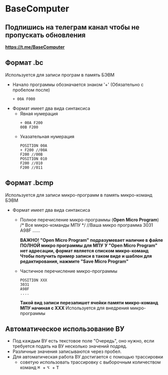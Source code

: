 # BaseComputer

## Подпишись на телеграм канал чтобы не пропускать обновления
**https://t.me/BaseComputer**

## Формат .bc
Используется для записи програм в память БЭВМ

- Начало программы обозначается знаком '+' (Обязательно с пробелом после) 
  ```
  + 00A F000
  ```
- Формат имеет два вида синтаксиса
  - Явная нумерация 
    ```
    + 00A F200 
    00B F200
    ```
  - Указательная нумерация
    ```
    POSITION 00A
    + F200 //00A
    F200 //00B
    POSITION 010
    F200 //010
    F200 //011
    ```
    
    
## Формат .bcmp
Используется для записи микро-программ в память микро-команд БЭВМ

- Формат имеет два вида синтаксиса
  - Полное перечисление микро-программы (**Open Micro Program**)
    /* Все микро-команды МПУ */
    //Ваша микро программа
    3031 
    A98F
    ......
    
    **ВАЖНО! "Open Micro Program" подразумевает наличие в файле ПОЛНОЙ микро программы для МПУ**
    **У "Open Micro Program" нет адресации, формат является списком микро-команд**
    **Чтобы получить пример записи в таком виде и шаблон для редактирования, нажмите "Save Micro Program"**
  - Частичное перечисление микро-программы
    ```
    POSITION XXX
    3031
    A98F
    ....
    ```
    
    **Такой вид записи перезапишет ячейки памяти микро-команд МПУ начиная с ХХХ**
    Используется для внедрения микро-программы
    
    
## Автоматическое использование ВУ
- Под каждым ВУ есть текстовое поле "Очередь", оно нужно, если требуется подать на ВУ несколько значений подряд.
- Различные значения записываются через пробел.
- Для автоматическая работа ВУ достигается с помощью трассировки 
    - советую использовать трассировку с выборочным количеством команд <kbd> ⌘ </kbd> + <kbd> ⌥ </kbd> + <kbd> T </kbd>
